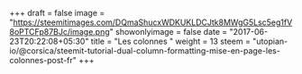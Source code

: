 +++
draft = false
image = "https://steemitimages.com/DQmaShucxWDKUKLDCJtk8MWgG5Lsc5eg1fV8oPTCFp87BJc/image.png"
showonlyimage = false
date = "2017-06-23T20:22:08+05:30"
title = "Les colonnes "
weight = 13
steem = "utopian-io/@corsica/steemit-tutorial-dual-column-formatting-mise-en-page-les-colonnes-post-fr"
+++

<!--more-->
